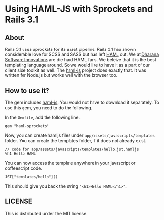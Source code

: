 # Using HAML-JS with Sprockets and Rails 3.1

## About

Rails 3.1 uses sprockets for its asset pipeline. Rails 3.1 has shown considerable love for SCSS and SASS but has left [HAML] out. We at [Dharana Software Innovations][] are die hard HAML fans. We beleive that it is the best templating language around. So we would like to have it as a part of our client side toolkit as well. The [haml-js] project does exactly that. It was written for Node.js but works well with the browser too.

## How to use it?

The gem includes [haml-js]. You would not have to download it separately. To use this gem, you need to do the following. 

In the `Gemfile`, add the following line.

    gem "haml-sprockets"

Now, you can create hamljs files under `app/assets/javascripts/templates` folder. You can create the templates folder, if it does not already exist.

    // code for app/assets/javascripts/templates/hello.jst.hamljs
    %h1 Hello HAML

You can now access the template anywhere in your javascript or coffeescript code.

    JST["templates/hello"]()

This should give you back the string `"<h1>Hello HAML</h1>"`.

## LICENSE

This is distributed under the MIT license.


[HAML]: http://haml-lang.com/
[haml-js]: https://github.com/creationix/haml-js
[Dharana Software Innovations]: http://www.dharanasoft.com/
